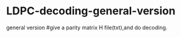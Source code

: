 # LDPC-decoding-general-version
general version
#give a parity matrix H file(txt),and do decoding.

